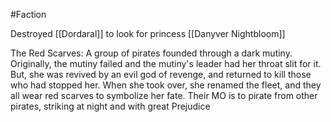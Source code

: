 #Faction 

Destroyed [[Dordaral]] to look for princess [[Danyver Nightbloom]]

The Red Scarves: A group of pirates founded through a dark mutiny. Originally, the mutiny failed and the mutiny's leader had her throat slit for it. But, she was revived by an evil god of revenge, and returned to kill those who had stopped her. When she took over, she renamed the fleet, and they all wear red scarves to symbolize her fate. Their MO is to pirate from other pirates, striking at night and with great Prejudice 